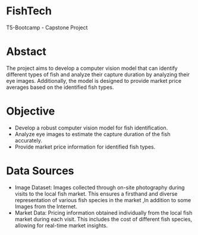 # FishTech
T5-Bootcamp  - Capstone Project  
# Abstact
The project aims to develop a computer vision model that can
identify different types of fish and analyze their capture duration
by analyzing their eye images. Additionally, the model is designed
to provide market price averages based on the identified fish
types.
# Objective 
- Develop a robust computer vision model for fish identification.
- Analyze eye images to estimate the capture duration of the fish accurately.
- Provide market price information for identified fish types.
# Data Sources
- Image Dataset: Images collected through on-site photography during visits to the local fish market. This ensures a firsthand and diverse representation of various fish species in the market ,In addition to some Images from the Internet.
- Market Data: Pricing information obtained individually from the local fish market during each visit. This includes the cost of different fish species, allowing for real-time market insights.
